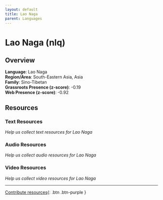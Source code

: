 ```yaml
---
layout: default
title: Lao Naga
parent: Languages
---
```


# Lao Naga (nlq)

## Overview

**Language**: Lao Naga  
**Region/Area**: South-Eastern Asia, Asia  
**Family**: Sino-Tibetan  
**Grassroots Presence (z-score)**: -0.19  
**Web Presence (z-score)**: -0.92  

## Resources

### Text Resources
*Help us collect text resources for Lao Naga*

### Audio Resources
*Help us collect audio resources for Lao Naga*

### Video Resources
*Help us collect video resources for Lao Naga*

---

[Contribute resources](https://forms.office.com/e/1SfLJx3u1r){: .btn .btn-purple }
